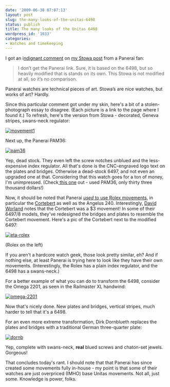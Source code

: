 ```yaml
---
date: '2009-06-30 07:07:13'
layout: post
slug: the-many-looks-of-the-unitas-6498
status: publish
title: The many looks of the Unitas 6498
wordpress_id: '1033'
categories:
- Watches and timekeeping
---
```


I got an i[ndignant comment](http://fnord.phfactor.net/2009/06/16/stowa-marine-original-limited-edition-ii/#comment-80497) on [my Stowa post](http://fnord.phfactor.net/2009/06/16/stowa-marine-original-limited-edition-ii/) from a Panerai fan:


> I don’t get the Panerai link. Sure, it is based on the 6498, but so heavily modified that is stands on its own. This Stowa is not modified at all, so it’s no comparison.

Panerai watches are technical pieces of art. Stowa’s are nice watches, but works of art? Hardly.


Since this particular comment got under my skin, here's a bit of a stolen- photograph essay to disagree. (Each picture is a link to the page where I found it.) To refresh, here's the version from Stowa - decorated, Geneva stripes, swans-neck regulator:

[![movement1](http://fnord.phfactor.net/wp-content/uploads/2009/06/movement1.jpg)](http://stowa.de/shop/cgi-bin/lshop.cgi?action=showdetail&wkid=30026&ls=e&nc=1245192712-30317&rubnum=marine&artnum=marineoriginalarabischschwarz&file=&gesamt_zeilen=Tshowrub--marine)

Next up, the Panerai PAM36:

[![pam36](http://fnord.phfactor.net/wp-content/uploads/2009/06/pam36.jpg)](http://blog.breitlingsource.com/2009/02/17/proliferation-of-the-swiss-unitas-64976498/)

Yep, dead stock. They even left the screw notches unblued and the less-expensive index regulator. All that's done is the CNC-engraved logo text on the plates and bridges. Otherwise a dead-stock 6497, and not even an upgraded one at that. Considering that this watch goes for a ton of money, I'm unimpressed. (Check[ this one](http://www.essential-watches.com/shopping-cart.aspx?ID=15060&BrandID=20) out - used PAM36, only thirty three thousand dollars!)

Now, it should be noted that Panerai [_used_ to use Rolex movements](http://panerai.watchprosite.com/?show=forumpost&fi=717&ti=463631&s=0), in particular the [Cortebert](http://en.wikipedia.org/wiki/Cortébert_(watch_manufacturer)) as well as the Angelus 240. Interestingly, [David Worland](http://www.hodinkee.com/blog/2008/9/10/1940s-panerai-radiomir-by-rolex-for-italian-navy.html) notes that the Cortebert was a $3 movement! In some of their 6497/8 models, they've redesigned the bridges and plates to resemble the Cortebert movement. Here's a pic of the Cortebert next to the modified 6497:

[![eta-rolex](http://fnord.phfactor.net/wp-content/uploads/2009/06/eta-rolex-450x272.jpg)](http://panerai.watchprosite.com/?show=forumpostf&fi=717&pi=2445871&ti=409371&s=0)

(Rolex on the left)

If you aren't a hardcore watch geek, those look pretty similar, eh? And if nothing else, at least Panerai is trying here to look like they have their own movements. (Interestingly, the Rolex has a plain index regulator, and the 6498 has a swans-neck.)

For a better example of what you can do to transform the 6498, consider the Omega 2201, as seen in the Railmaster XL handwind:

[![omega-2201](http://fnord.phfactor.net/wp-content/uploads/2009/06/omega-2201.jpg)](http://home.watchprosite.com/?show=forumpostf&fi=17&pi=3222956&ti=529396&s=0)

Now that's nicely done. New plates and bridges, vertical stripes, much harder to tell that it's a 6498.

For an even more extreme transformation, Dirk Dornblueth replaces the plates and bridges with a traditional German three-quarter plate:

[![dornb](http://fnord.phfactor.net/wp-content/uploads/2009/06/dornb.jpg)](http://home.watchprosite.com/?show=forumpostf&fi=17&pi=3222956&ti=529396&s=0)

Yep, complete with swans-neck, **real** blued screws and chaton-set jewels. Gorgeous!

That concludes today's rant. I should note that that Panerai has since created some movements fully in-house - my point is that some of their watches are just overpriced (IMHO) base Unitas movements. Not all, just some. Knowledge is power, folks.
